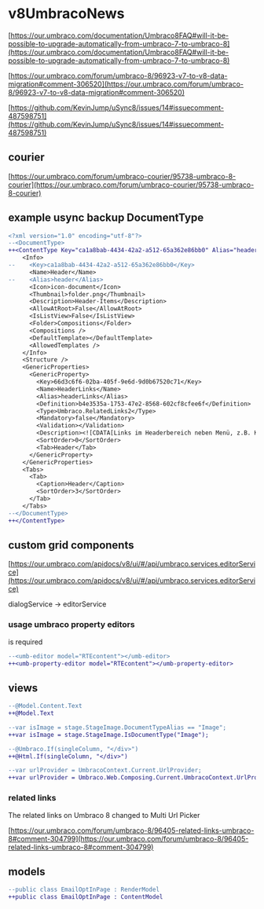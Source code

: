 # v8UmbracoNews

[https://our.umbraco.com/documentation/Umbraco8FAQ#will-it-be-possible-to-upgrade-automatically-from-umbraco-7-to-umbraco-8](https://our.umbraco.com/documentation/Umbraco8FAQ#will-it-be-possible-to-upgrade-automatically-from-umbraco-7-to-umbraco-8)

[https://our.umbraco.com/forum/umbraco-8/96923-v7-to-v8-data-migration#comment-306520](https://our.umbraco.com/forum/umbraco-8/96923-v7-to-v8-data-migration#comment-306520)

[https://github.com/KevinJump/uSync8/issues/14#issuecomment-487598751](https://github.com/KevinJump/uSync8/issues/14#issuecomment-487598751)

## courier

[https://our.umbraco.com/forum/umbraco-courier/95738-umbraco-8-courier](https://our.umbraco.com/forum/umbraco-courier/95738-umbraco-8-courier)

## example usync backup DocumentType

```diff
<?xml version="1.0" encoding="utf-8"?>
--<DocumentType>
++<ContentType Key="ca1a8bab-4434-42a2-a512-65a362e86bb0" Alias="header" Level="2">
    <Info>
--    <Key>ca1a8bab-4434-42a2-a512-65a362e86bb0</Key>
      <Name>Header</Name>
--    <Alias>header</Alias>
      <Icon>icon-document</Icon>
      <Thumbnail>folder.png</Thumbnail>
      <Description>Header-Items</Description>
      <AllowAtRoot>False</AllowAtRoot>
      <IsListView>False</IsListView>
      <Folder>Compositions</Folder>
      <Compositions />
      <DefaultTemplate></DefaultTemplate>
      <AllowedTemplates />
    </Info>
    <Structure />
    <GenericProperties>
      <GenericProperty>
        <Key>66d3c6f6-02ba-405f-9e6d-9d0b67520c71</Key>
        <Name>HeaderLinks</Name>
        <Alias>headerLinks</Alias>
        <Definition>b4e3535a-1753-47e2-8568-602cf8cfee6f</Definition>
        <Type>Umbraco.RelatedLinks2</Type>
        <Mandatory>false</Mandatory>
        <Validation></Validation>
        <Description><![CDATA[Links im Headerbereich neben Menü, z.B. Kontakt]]></Description>
        <SortOrder>0</SortOrder>
        <Tab>Header</Tab>
      </GenericProperty>
    </GenericProperties>
    <Tabs>
      <Tab>
        <Caption>Header</Caption>
        <SortOrder>3</SortOrder>
      </Tab>
    </Tabs>
--</DocumentType>
++</ContentType>
```

## custom grid components

[https://our.umbraco.com/apidocs/v8/ui/#/api/umbraco.services.editorService](https://our.umbraco.com/apidocs/v8/ui/#/api/umbraco.services.editorService)

dialogService -> editorService

### usage umbraco property editors

<ng-form name="form"> is required

```diff
--<umb-editor model="RTEcontent"></umb-editor>
++<umb-property-editor model="RTEcontent"></umb-property-editor>
```

## views

```diff
--@Model.Content.Text
++@Model.Text
```

```diff
--var isImage = stage.StageImage.DocumentTypeAlias == "Image";
++var isImage = stage.StageImage.IsDocumentType("Image");
```

```diff
--@Umbraco.If(singleColumn, "</div>")
++@Html.If(singleColumn, "</div>")
```

```diff
--var urlProvider = UmbracoContext.Current.UrlProvider;
++var urlProvider = Umbraco.Web.Composing.Current.UmbracoContext.UrlProvider;
```

### related links

The related links on Umbraco 8 changed to Multi Url Picker

[https://our.umbraco.com/forum/umbraco-8/96405-related-links-umbraco-8#comment-304799](https://our.umbraco.com/forum/umbraco-8/96405-related-links-umbraco-8#comment-304799)

## models

```diff
--public class EmailOptInPage : RenderModel
++public class EmailOptInPage : ContentModel
```
